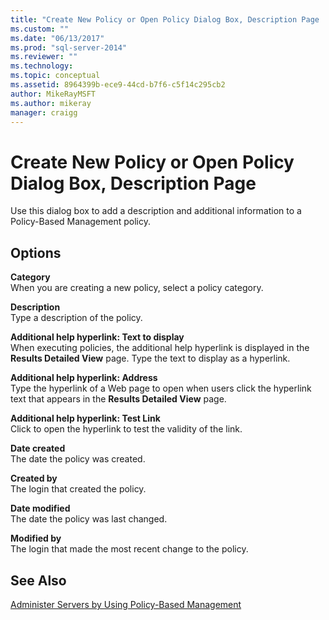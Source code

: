 ```yaml
---
title: "Create New Policy or Open Policy Dialog Box, Description Page | Microsoft Docs"
ms.custom: ""
ms.date: "06/13/2017"
ms.prod: "sql-server-2014"
ms.reviewer: ""
ms.technology:
ms.topic: conceptual
ms.assetid: 8964399b-ece9-44cd-b7f6-c5f14c295cb2
author: MikeRayMSFT
ms.author: mikeray
manager: craigg
---
```

# Create New Policy or Open Policy Dialog Box, Description Page
  Use this dialog box to add a description and additional information to a Policy-Based Management policy.  
  
## Options  
 **Category**  
 When you are creating a new policy, select a policy category.  
  
 **Description**  
 Type a description of the policy.  
  
 **Additional help hyperlink: Text to display**  
 When executing policies, the additional help hyperlink is displayed in the **Results Detailed View** page. Type the text to display as a hyperlink.  
  
 **Additional help hyperlink: Address**  
 Type the hyperlink of a Web page to open when users click the hyperlink text that appears in the **Results Detailed View** page.  
  
 **Additional help hyperlink: Test Link**  
 Click to open the hyperlink to test the validity of the link.  
  
 **Date created**  
 The date the policy was created.  
  
 **Created by**  
 The login that created the policy.  
  
 **Date modified**  
 The date the policy was last changed.  
  
 **Modified by**  
 The login that made the most recent change to the policy.  
  
## See Also  
 [Administer Servers by Using Policy-Based Management](administer-servers-by-using-policy-based-management.md)  
  
  
